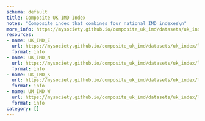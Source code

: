 ```yaml
---
schema: default
title: Composite UK IMD Index
notes: "Composite index that combines four national IMD indexes\n"
more_info: https://mysociety.github.io/composite_uk_imd/datasets/uk_index/latest
resources:
- name: UK_IMD_E
  url: https://mysociety.github.io/composite_uk_imd/datasets/uk_index/latest
  format: info
- name: UK_IMD_N
  url: https://mysociety.github.io/composite_uk_imd/datasets/uk_index/latest
  format: info
- name: UK_IMD_S
  url: https://mysociety.github.io/composite_uk_imd/datasets/uk_index/latest
  format: info
- name: UM_IMD_W
  url: https://mysociety.github.io/composite_uk_imd/datasets/uk_index/latest
  format: info
category: []
---
```


